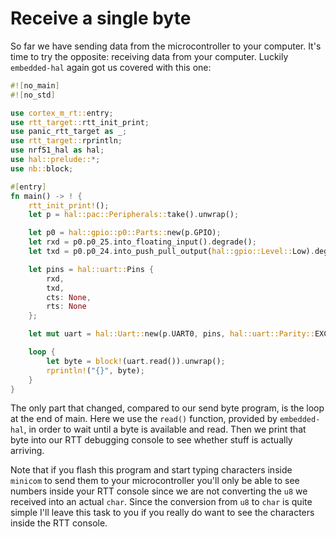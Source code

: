 # Receive a single byte

So far we have sending data from the microcontroller to your computer. It's time to try the opposite: receiving
data from your computer. Luckily `embedded-hal` again got us covered with this one:

``` rust
#![no_main]
#![no_std]

use cortex_m_rt::entry;
use rtt_target::rtt_init_print;
use panic_rtt_target as _;
use rtt_target::rprintln;
use nrf51_hal as hal;
use hal::prelude::*;
use nb::block;

#[entry]
fn main() -> ! {
    rtt_init_print!();
    let p = hal::pac::Peripherals::take().unwrap();

    let p0 = hal::gpio::p0::Parts::new(p.GPIO);
    let rxd = p0.p0_25.into_floating_input().degrade();
    let txd = p0.p0_24.into_push_pull_output(hal::gpio::Level::Low).degrade();

    let pins = hal::uart::Pins {
        rxd,
        txd,
        cts: None,
        rts: None
    };

    let mut uart = hal::Uart::new(p.UART0, pins, hal::uart::Parity::EXCLUDED, hal::uart::Baudrate::BAUD115200);

    loop {
        let byte = block!(uart.read()).unwrap();
        rprintln!("{}", byte);
    }
}
```

The only part that changed, compared to our send byte program, is the loop
at the end of main. Here we use the `read()` function, provided by `embedded-hal`,
in order to wait until a byte is available and read. Then we print that byte
into our RTT debugging console to see whether stuff is actually arriving.

Note that if you flash this program and start typing characters inside `minicom` to
send them to your microcontroller you'll only be able to see numbers inside your
RTT console since we are not converting the `u8` we received into an actual `char`.
Since the conversion from `u8` to `char` is quite simple I'll leave this task to
you if you really do want to see the characters inside the RTT console.
